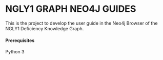# NGLY1 GRAPH NEO4J GUIDES

This is the project to develop the user guide in the Neo4j Browser of the NGLY1 Deficiency Knowledge Graph.


#### Prerequisites

Python 3
